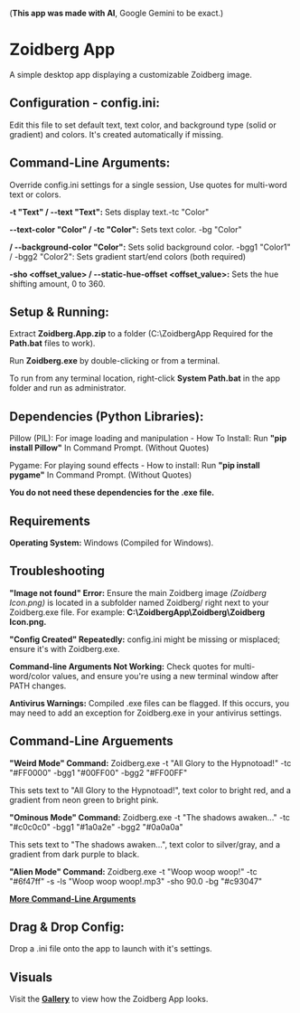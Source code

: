 ­(**This app was made with AI**, Google Gemini to be exact.)

# Zoidberg App
A simple desktop app displaying a customizable Zoidberg image. 

## Configuration - config.ini: 
 Edit this file to set default text, text color, and background type (solid or gradient) and colors. It's created automatically if missing. 

## Command-Line Arguments: 
Override config.ini settings for a single session, Use quotes for multi-word text or colors.

**-t "Text" / --text "Text":** Sets display text.-tc "Color"

 **--text-color "Color" / -tc "Color":** Sets text color. -bg "Color"

 **/ --background-color "Color":** Sets solid background color. -bgg1 "Color1" / -bgg2 "Color2": Sets gradient start/end colors (both required)

**-sho <offset_value> / --static-hue-offset <offset_value>:** Sets the hue shifting amount, 0 to 360.


## Setup & Running:
Extract **Zoidberg.App.zip** to a folder (C:\ZoidbergApp Required for the **Path.bat** files to work).

Run **Zoidberg.exe** by double-clicking or from a terminal.

To run from any terminal location, right-click **System Path.bat** in the app folder and run as administrator.

## Dependencies (Python Libraries):

Pillow (PIL): For image loading and manipulation - How To Install: Run **"pip install Pillow"** In Command Prompt. (Without Quotes)

Pygame: For playing sound effects - How to install: Run **"pip install pygame"** In Command Prompt. (Without Quotes)

**You do not need these dependencies for the .exe file.**


## Requirements

**Operating System:** Windows (Compiled for Windows).

## Troubleshooting

**"Image not found" Error:** Ensure the main Zoidberg image *(Zoidberg Icon.png)* is located in a subfolder named Zoidberg/ right next to your Zoidberg.exe file.
For example: **C:\ZoidbergApp\Zoidberg\Zoidberg Icon.png.**

**"Config Created" Repeatedly:** config.ini might be missing or misplaced; ensure it's with Zoidberg.exe.

**Command-line Arguments Not Working:** Check quotes for multi-word/color values, and ensure you're using a new terminal window after PATH changes. 


**Antivirus Warnings:** Compiled .exe files can be flagged. If this occurs, you may need to add an exception for Zoidberg.exe in your antivirus settings.


## Command-Line Arguements

**"Weird Mode" Command:** 
Zoidberg.exe -t "All Glory to the Hypnotoad!" -tc "#FF0000" -bgg1 "#00FF00" -bgg2 "#FF00FF"

This sets text to "All Glory to the Hypnotoad!", text color to bright red, and a gradient from neon green to bright pink.

**"Ominous Mode" Command:**
Zoidberg.exe -t "The shadows awaken..." -tc "#c0c0c0" -bgg1 "#1a0a2e" -bgg2 "#0a0a0a"

This sets text to "The shadows awaken...", text color to silver/gray, and a gradient from dark purple to black.

**"Alien Mode" Command:** 
Zoidberg.exe -t "Woop woop woop!" -tc "#6f47ff" -s -ls "Woop woop woop!.mp3" -sho 90.0 -bg "#c93047"

**[More Command-Line Arguments](https://github.com/ackozu/Zoidberg/wiki/Gallery)** 

## Drag & Drop Config:
Drop a .ini file onto the app to launch with it's settings.

## Visuals

Visit the **[Gallery](https://github.com/ackozu/Zoidberg/wiki/Gallery)** to view how the Zoidberg App looks.



